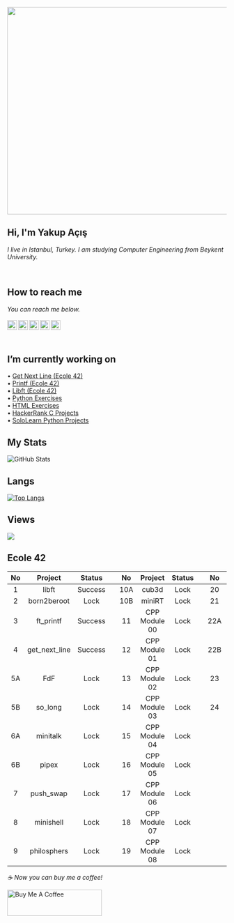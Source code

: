 <p align="center">
  <img width="846" height="476" src="https://user-images.githubusercontent.com/73075252/177059081-57cd4b58-608e-4317-963d-892b0503033f.gif">
</p>

## Hi, I'm Yakup Açış
*I live in Istanbul, Turkey. I am studying Computer Engineering from Beykent University.*

</br>

## How to reach me
*You can reach me below.*
<br/>
<br/>
[<img width="22" src="https://cdn.jsdelivr.net/npm/simple-icons@v6/icons/linkedin.svg" align="left" />][linkedin]
[<img width="22" src="https://cdn.jsdelivr.net/npm/simple-icons@v6/icons/instagram.svg" align="left" />][instagram]
[<img width="22" src="https://cdn.jsdelivr.net/npm/simple-icons@v6/icons/sololearn.svg" align="left" />][sololearn]
[<img width="22" src="https://cdn.jsdelivr.net/npm/simple-icons@v6/icons/hackerrank.svg" align="left" />][hackerrank]
[<img width="22" src="https://cdn.jsdelivr.net/npm/simple-icons@v6/icons/stackoverflow.svg" align="left" />][stackoverflow]

<br/>

[linkedin]:https://www.linkedin.com/in/yakupacs/
[instagram]:https://www.instagram.com/yakupacs/
[sololearn]:https://www.sololearn.com/profile/20751899
[hackerrank]:https://www.hackerrank.com/ykpacs
[stackoverflow]:https://stackoverflow.com/users/19217480/yakup-açış

<br/>

## I’m currently working on <br>
• [Get Next Line (Ecole 42)](https://github.com/Yakupacs/Ecole42_Get_Next_Line) <br>
• [Printf (Ecole 42)](https://github.com/Yakupacs/Ecole42_Printf) <br>
• [Libft (Ecole 42)](https://github.com/Yakupacs/Libft) <br>
• [Python Exercises](https://github.com/Yakupacs/Python-Cursus-BTK.git) <br>
• [HTML Exercises](https://github.com/Yakupacs/HTML-Cursus-BTK) <br>
• [HackerRank C Projects](https://github.com/Yakupacs/HackerRank-C-Projects) <br> 
• [SoloLearn Python Projects](https://github.com/Yakupacs/SoloLearn-Python) <br>


## My Stats
![GitHub Stats](https://github-readme-stats.vercel.app/api?username=Yakupacs&theme=radical)


## Langs
[![Top Langs](https://github-readme-stats.vercel.app/api/top-langs/?username=yakupacs&layout=compact)](https://github.com/yakupacs)

## Views
![](https://komarev.com/ghpvc/?username=yakupacs&color=yellow)

## Ecole 42
| No | Project | Status  |  | No  | Project | Status |  | No | Project     | Status |
| :---:  | :---:   | :---:  | :---:  | :---:  | :---:    | :---:    | :---:  | :---:  | :---:  | :---:   |
| 1  | libft   | Success |  | 10A | cub3d   | Lock   |  | 20 | NetPractice | Lock   |
| 2  | born2beroot   | Lock |  | 10B | miniRT   | Lock   |  | 21 | ft_containers | Lock   |
| 3  | ft_printf   | Success |  | 11 | CPP Module 00   | Lock   |  | 22A | ft_irc | Lock   |
| 4  | get_next_line   | Success |  | 12 | CPP Module 01   | Lock   |  | 22B | webserv | Lock   |
| 5A  | FdF   | Lock |  | 13 | CPP Module 02   | Lock   |  | 23 | inception | Lock   |
| 5B  | so_long   | Lock |  | 14 | CPP Module 03   | Lock   |  | 24 | ft_transcendence | Lock   |
| 6A  | minitalk   | Lock |  | 15 | CPP Module 04   | Lock   |  |  |  |    |
| 6B  | pipex   | Lock |  | 16 | CPP Module 05   | Lock   |  |  |  |   |
| 7  | push_swap   | Lock |  | 17 | CPP Module 06   | Lock   |  |  |  |    |
| 8  | minishell   | Lock |  | 18 | CPP Module 07   | Lock   |  |  |  |    |
| 9  | philosphers   | Lock |  | 19 | CPP Module 08   | Lock   |  |  |  |    |

 *☕️ Now you can buy me a coffee!*
 
<a href="https://www.buymeacoffee.com/yakupacs" target="_blank"><img src="https://cdn.buymeacoffee.com/buttons/v2/default-yellow.png" alt="Buy Me A Coffee" style="height: 60px !important;width: 217px !important;" ></a>
